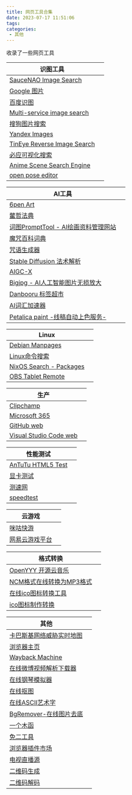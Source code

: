 ```yaml
---
title: 网页工具合集
date: 2023-07-17 11:51:06
tags:
categories:
 - 其他
---
```

收录了一些网页工具
<!-- more -->
|识图工具||
|---|---
|[SauceNAO Image Search](https://saucenao.com/)|
|[Google 图片](https://www.google.com/imghp)|
|[百度识图](https://graph.baidu.com/pcpage/index?tpl_from=pc)|
|[Multi-service image search](http://iqdb.org/)|
|[搜狗图片搜索](https://pic.sogou.com/)|
|[Yandex Images](https://yandex.com/images?)|
|[TinEye Reverse Image Search](https://tineye.com/)|
|[必应可视化搜索](https://cn.bing.com/visualsearch)|
|[Anime Scene Search Engine](https://trace.moe/)|
|[open pose editor](https://zhuyu1997.github.io/open-pose-editor/?lng=zh)|


|AI工具||
|---|---
|[6pen Art](https://6pen.art/)|
|[鳖哲法典](http://tomxlysplay.com.cn/#/)|
|[词图PromptTool - AI绘画资料管理网站](https://www.prompttool.com/)|
|[魔咒百科词典](https://aitag.top/)|
|[咒语生成器](https://www.wujieai.com/tag-generator)|
|[Stable Diffusion 法术解析](https://spell.novelai.dev/)|
|[AIGC-X](http://ai.sklccc.com/AIGC-X/#/)|
|[Bigjpg - AI人工智能图片无损放大](https://bigjpg.com/)|
|[Danbooru 标签超市](https://tags.novelai.dev/)|
|[AI词汇加速器](https://ai.dawnmark.cn/)|
|[Petalica paint -线稿自动上色服务-](https://petalica-paint.pixiv.dev/index_zh.html)|


|Linux||
|---|---
|[Debian Manpages](https://manpages.debian.org/)|
|[Linux命令搜索](https://wangchujiang.com/linux-command/)|
|[NixOS Search - Packages](https://search.nixos.org/packages)|
|[OBS Tablet Remote](https://t2t2.github.io/obs-tablet-remote/)|


|生产||
|---|---
|[Clipchamp](https://app.clipchamp.com/)|
|[Microsoft 365](https://www.office.com/?auth=1)|
|[GitHub web](https://github.dev/github/dev)|
|[Visual Studio Code web](https://vscode.dev/)|


|性能测试||
|---|---
|[AnTuTu HTML5 Test](https://www.antutu.com/html5/)|
|[显卡测试](https://cznull.github.io/vsbm)|
|[测速网](http://m.speedtest.cn/)|
|[speedtest](https://www.speedtest.net/)|


|云游戏||
|---|---
|[咪咕快游](https://www.migufun.com/middleh5/)|
|[网易云游戏平台](https://cg.163.com/#/mobile)|


|格式转换||
|---|---
|[OpenYYY 开源云音乐](https://openyyy.com/)|
|[NCM格式在线转换为MP3格式](https://ncm.worthsee.com/)|
|[在线ico图标转换工具 ](https://www.bitbug.net/)|
|[ico图标制作转换](http://damotou.com/)|


|其他||
|---|---
|[卡巴斯基网络威胁实时地图](https://cybermap.kaspersky.com/cn)|
|[浏览器主页](https://xiaobaizzz.gitee.io/liulanqizhuye/viaBrowser/)|
|[Wayback Machine](https://web.archive.org/)|
|[在线微博视频解析下载器](https://www.videofk.com/weibo-video-download)|
|[在线钢琴模拟器](https://www.xiwnn.com/piano/)|
|[在线抠图](https://tool.lu/cutout/)|
|[在线ASCII艺术字](https://tooltt.com/art-ascii/)|
|[BgRemover-在线图片去底](https://www.aigei.com/bgremover/)|
|[一个木函](https://ol.woobx.cn/)|
|[免二工具](https://www.tool2.cn)
|[浏览器插件市场](https://extfans.com/)|
|[电视直播源](https://live.fanmingming.com/)|
|[二维码生成](https://cli.im/url)|
|[二维码解码](https://cli.im/deqr)|

